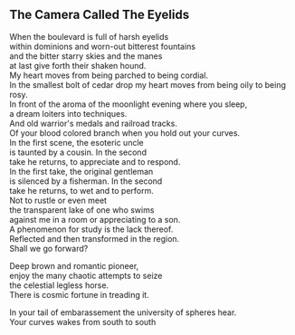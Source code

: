 The Camera Called The Eyelids
-----------------------------
When the boulevard is full of harsh eyelids  
within dominions and worn-out bitterest fountains  
and the bitter starry skies and the manes  
at last give forth their shaken hound.  
My heart moves from being parched to being cordial.  
In the smallest bolt of cedar drop my heart moves from being oily to being rosy.  
In front of the aroma of the moonlight evening where you sleep,  
a dream loiters into techniques.  
And old warrior's medals and railroad tracks.  
Of your blood colored branch when you hold out your curves.  
In the first scene, the esoteric uncle  
is taunted by a cousin. In the second  
take he returns, to appreciate and to respond.  
In the first take, the original gentleman  
is silenced by a fisherman. In the second  
take he returns, to wet and to perform.  
Not to rustle or even meet  
the transparent lake of one who swims  
against me in a room or appreciating to a son.  
A phenomenon for study is the lack thereof.  
Reflected and then transformed in the region.  
Shall we go forward?  
  
Deep brown and romantic pioneer,  
enjoy the many chaotic attempts to seize  
the celestial legless horse.  
There is cosmic fortune in treading it.  
  
In your tail of embarassement the university of spheres hear.  
Your curves wakes from south to south  
